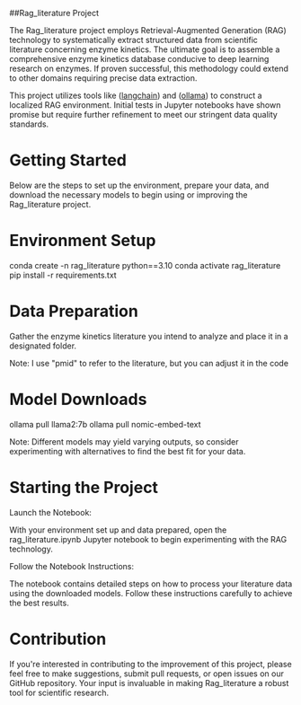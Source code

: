 ##Rag_literature Project

The Rag_literature project employs Retrieval-Augmented Generation (RAG) technology to systematically extract structured data from scientific literature concerning enzyme kinetics. The ultimate goal is to assemble a comprehensive enzyme kinetics database conducive to deep learning research on enzymes. If proven successful, this methodology could extend to other domains requiring precise data extraction.

This project utilizes tools like ([langchain](https://www.langchain.com/)) and ([ollama](https://ollama.com/)) to construct a localized RAG environment. Initial tests in Jupyter notebooks have shown promise but require further refinement to meet our stringent data quality standards.

# Getting Started
Below are the steps to set up the environment, prepare your data, and download the necessary models to begin using or improving the Rag_literature project.

# Environment Setup
conda create -n rag_literature python==3.10
conda activate rag_literature
pip install -r requirements.txt

# Data Preparation
Gather the enzyme kinetics literature you intend to analyze and place it in a designated folder.

Note: I use "pmid" to refer to the literature, but you can adjust it in the code

# Model Downloads
ollama pull llama2:7b
ollama pull nomic-embed-text

Note: Different models may yield varying outputs, so consider experimenting with alternatives to find the best fit for your data.

# Starting the Project
Launch the Notebook:

With your environment set up and data prepared, open the rag_literature.ipynb Jupyter notebook to begin experimenting with the RAG technology.

Follow the Notebook Instructions:

The notebook contains detailed steps on how to process your literature data using the downloaded models. Follow these instructions carefully to achieve the best results.

# Contribution
If you're interested in contributing to the improvement of this project, please feel free to make suggestions, submit pull requests, or open issues on our GitHub repository. Your input is invaluable in making Rag_literature a robust tool for scientific research.
